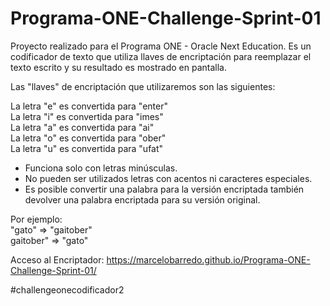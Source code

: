 # Programa-ONE-Challenge-Sprint-01

Proyecto realizado para el Programa ONE - Oracle Next Education. Es un codificador de texto que utiliza llaves de encriptación para reemplazar el texto escrito y su resultado es mostrado en pantalla.

Las "llaves" de encriptación que utilizaremos son las siguientes:

La letra "e" es convertida para "enter" <br>
La letra "i" es convertida para "imes" <br>
La letra "a" es convertida para "ai" <br>
La letra "o" es convertida para "ober" <br>
La letra "u" es convertida para "ufat" <br>

- Funciona solo con letras minúsculas.
- No pueden ser utilizados letras con acentos ni caracteres especiales.
- Es posible convertir una palabra para la versión encriptada también devolver una palabra encriptada para su versión original.

Por ejemplo: <br>
"gato" => "gaitober" <br>
gaitober" => "gato"

Acceso al Encriptador:
https://marcelobarredo.github.io/Programa-ONE-Challenge-Sprint-01/

#challengeonecodificador2
